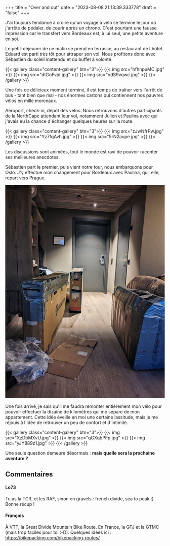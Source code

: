 +++
title = "Over and out"
date = "2023-08-08 21:13:39.333778"
draft = "false"
+++

J'ai toujours tendance à croire qu'un voyage à vélo se termine le jour où j'arrête de pédaler, de courir après un chrono. C'est pourtant une fausse impression car le transfert vers Bordeaux est, à lui seul, une petite aventure en soi.

Le petit-déjeuner de ce matin se prend en terrasse, au restaurant de l'hôtel. Eduard est parti très tôt pour attraper son vol. Nous profitons donc avec Sébastien du soleil inattendu et du buffet à volonté.

{{< gallery class="content-gallery" btn="3">}}
{{< img src="hfhnpuMC.jpg" >}}
{{< img src="dtGoFvjd.jpg" >}}
{{< img src="odS9vqwc.jpg" >}}
{{< /gallery >}}

Une fois ce délicieux moment terminé, il est temps de traîner vers l'arrêt de bus - tant bien que mal - nos énormes cartons qui contiennent nos pauvres vélos en mille morceaux.

Aéroport, check-in, dépôt des vélos. Nous retrouvons d'autres participants de la NorthCape attendant leur vol, notamment Julien et Paulina avec qui j'avais eu la chance d'échanger quelques heures sur la route.

{{< gallery class="content-gallery" btn="3">}}
{{< img src="zJwNfrPw.jpg" >}}
{{< img src="Yz7fqAvh.jpg" >}}
{{< img src="5rN2aupe.jpg" >}}
{{< /gallery >}}

Les discussions sont animées, tout le monde est ravi de pouvoir raconter ses meilleures anecdotes.

Sébastien part le premier, puis vient notre tour, nous embarquons pour Oslo. J'y effectue mon changement pour Bordeaux avec Paulina, qui, elle, repart vers Prague.

![Dans l'avion, retour vers la France](mmiDiSrJ.jpg)

Une fois arrivé, je sais qu'il me faudra remonter entièrement mon vélo pour pouvoir effectuer la dizaine de kilomètres qui me sépare de mon appartement. Cette idée éveille en moi une certaine lassitude, mais je me réjouis à l'idée de retrouver un peu de confort et d'intimité.

{{< gallery class="content-gallery" btn="3">}}
{{< img src="XzDbMXvU.jpg" >}}
{{< img src="qGXqbPFp.jpg" >}}
{{< img src="yJY889z1.jpg" >}}
{{< /gallery >}}

Une seule question demeure désormais : **mais quelle sera la prochaine aventure ?**

## Commentaires

#### Lo73
Tu as la TCR, et les RAF, sinon en gravels : french divide, sea to peak :)
Bonne récup !

#### François
À VTT, la Great Divide Mountain Bike Route.
En France, la GTJ et la GTMC (mais trop faciles pour toi :-D). Quelques idées ici : https://bikepacking.com/bikepacking-routes/
